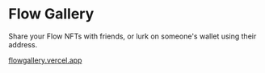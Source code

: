 # Flow Gallery

Share your Flow NFTs with friends, or lurk on someone's wallet using their address.

[flowgallery.vercel.app](https://flowgallery.vercel.app)

